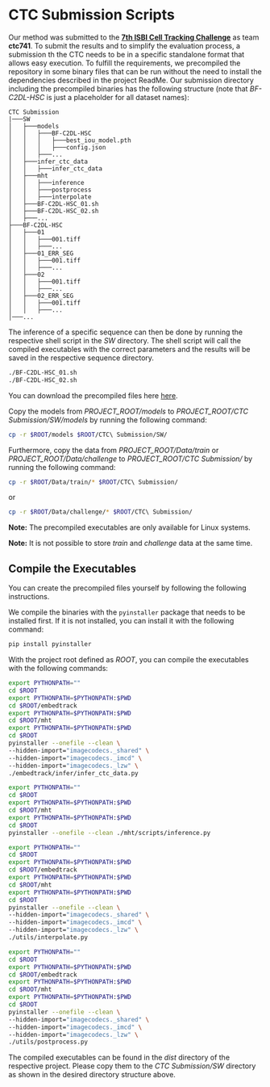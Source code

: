 # CTC Submission Scripts

Our method was submitted to the **[7th ISBI Cell Tracking Challenge](https://celltrackingchallenge.net/ctc-vii/)**
as team **ctc741**. 
To submit the results and to simplify the evaluation process, 
a submission th the CTC needs to be in a specific standalone format that allows
easy execution.
To fulfill the requirements, we precompiled the repository in some binary files
that can be run without the need to install the dependencies described in the
project ReadMe.
Our submission directory including the precompiled binaries has the following 
structure (note that *BF-C2DL-HSC* is just a placeholder for all dataset names):

```
CTC Submission
|───SW
│   ├───models
│   │   ├───BF-C2DL-HSC
│   │   │   ├───best_iou_model.pth
│   │   │   ├───config.json
│   │   ├───...
│   ├───infer_ctc_data
│   │   ├───infer_ctc_data
│   ├───mht
│   │   ├───inference
│   │   ├───postprocess
│   │   ├───interpolate
│   ├───BF-C2DL-HSC_01.sh
│   ├───BF-C2DL-HSC_02.sh
│   ├───...
├───BF-C2DL-HSC
│   ├───01
│   │   ├───001.tiff
│   │   ├───...
│   ├───01_ERR_SEG
│   │   ├───001.tiff
│   │   ├───...
│   ├───02
│   │   ├───001.tiff
│   │   ├───...
│   ├───02_ERR_SEG
│   │   ├───001.tiff
│   │   ├───...
│───...

```

The inference of a specific sequence can then be done by running the respective
shell script in the *SW* directory. The shell script will call the compiled
executables with the correct parameters and the results will be saved in the
respective sequence directory.

```bash
./BF-C2DL-HSC_01.sh
./BF-C2DL-HSC_02.sh
```

You can download the precompiled files here [here](https://www.tnt.uni-hannover.de/de/project/MPT/data/BiologicalNeeds/CTC741_Submission_ISBI24.zip).

Copy the models from *PROJECT_ROOT/models* to 
*PROJECT_ROOT/CTC Submission/SW/models*
by running the following command:

```bash
cp -r $ROOT/models $ROOT/CTC\ Submission/SW/
```
Furthermore, copy the data from *PROJECT_ROOT/Data/train* or 
*PROJECT_ROOT/Data/challenge* to *PROJECT_ROOT/CTC Submission/* by running the 
following command:

```bash
cp -r $ROOT/Data/train/* $ROOT/CTC\ Submission/
```

or

```bash
cp -r $ROOT/Data/challenge/* $ROOT/CTC\ Submission/
```

**Note:** The precompiled executables are only available for Linux systems.

**Note:** It is not possible to store *train* and *challenge* data at the same time.

## Compile the Executables

You can create the precompiled files yourself by following the following instructions.


We compile the binaries with the `pyinstaller` package that needs to be installed first.
If it is not installed, you can install it with the following command:

```bash
pip install pyinstaller
```

With the project root defined as *ROOT*, you can compile the executables with the following commands:


```bash
export PYTHONPATH=""
cd $ROOT
export PYTHONPATH=$PYTHONPATH:$PWD
cd $ROOT/embedtrack
export PYTHONPATH=$PYTHONPATH:$PWD
cd $ROOT/mht
export PYTHONPATH=$PYTHONPATH:$PWD
cd $ROOT
pyinstaller --onefile --clean \
--hidden-import="imagecodecs._shared" \
--hidden-import="imagecodecs._imcd" \
--hidden-import="imagecodecs._lzw" \
./embedtrack/infer/infer_ctc_data.py
```

```bash
export PYTHONPATH=""
cd $ROOT
export PYTHONPATH=$PYTHONPATH:$PWD
cd $ROOT/mht
export PYTHONPATH=$PYTHONPATH:$PWD
cd $ROOT
pyinstaller --onefile --clean ./mht/scripts/inference.py
```

```bash
export PYTHONPATH=""
cd $ROOT
export PYTHONPATH=$PYTHONPATH:$PWD
cd $ROOT/embedtrack
export PYTHONPATH=$PYTHONPATH:$PWD
cd $ROOT/mht
export PYTHONPATH=$PYTHONPATH:$PWD
cd $ROOT
pyinstaller --onefile --clean \
--hidden-import="imagecodecs._shared" \
--hidden-import="imagecodecs._imcd" \
--hidden-import="imagecodecs._lzw" \
./utils/interpolate.py
```

```bash
export PYTHONPATH=""
cd $ROOT
export PYTHONPATH=$PYTHONPATH:$PWD
cd $ROOT/embedtrack
export PYTHONPATH=$PYTHONPATH:$PWD
cd $ROOT/mht
export PYTHONPATH=$PYTHONPATH:$PWD
cd $ROOT
pyinstaller --onefile --clean \
--hidden-import="imagecodecs._shared" \
--hidden-import="imagecodecs._imcd" \
--hidden-import="imagecodecs._lzw" \
./utils/postprocess.py
```


The compiled executables can be found in the *dist* directory of the respective project.
Please copy them to the *CTC Submission/SW* directory as shown in 
the desired directory structure above.







